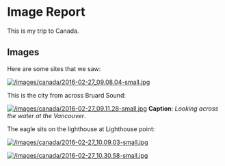 # Image Report

This is my trip to Canada.

## Images

Here are some sites that we saw:

[![/images/canada/2016-02-27_09.08.04-small.jpg](/images/canada/2016-02-27_09.08.04-small.jpg)](/images/canada/2016-02-27_09.08.04.jpg)

This is the city from across Bruard Sound:

[![/images/canada/2016-02-27_09.11.28-small.jpg](/images/canada/2016-02-27_09.11.28-small.jpg)](/images/canada/2016-02-27_09.11.28.jpg)
**Caption**: *Looking across the water at the Vancouver*.

The eagle sits on the lighthouse at Lighthouse point:

[![/images/canada/2016-02-27_10.09.03-small.jpg](/images/canada/2016-02-27_10.09.03-small.jpg)](/images/canada/2016-02-27_10.09.03.jpg)

[![/images/canada/2016-02-27_10.30.58-small.jpg](/images/canada/2016-02-27_10.30.58-small.jpg)](/images/canada/2016-02-27_10.30.58.jpg)

